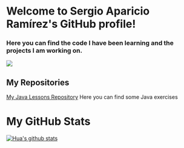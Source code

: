 # Welcome to Sergio Aparicio Ramírez's GitHub profile! 

### Here you can find the code I have been learning and the projects I am working on.

![](https://images.unsplash.com/photo-1588412079929-790b9f593d8e?ixlib=rb-4.0.3&ixid=M3wxMjA3fDB8MHxwaG90by1wYWdlfHx8fGVufDB8fHx8fA%3D%3D&auto=format&fit=crop&w=2070&q=80)

## My Repositories
[My Java Lessons Repository](https://github.com/alhkam/TokioEjerciciosJava) Here you can find some Java exercises

# My GitHub Stats
[![Hua's github stats](https://github-readme-stats.vercel.app/api?username=Alhkam&theme=dark&count_private=true&show_icons=true)](https://github.com/Alhkam/github-readme-stats)
<!--
**alhkam/Alhkam** is a ✨ _special_ ✨ repository because its `README.md` (this file) appears on your GitHub profile.

Here are some ideas to get you started:

- 🔭 I’m currently working on ...
- 🌱 I’m currently learning ...
- 👯 I’m looking to collaborate on ...
- 🤔 I’m looking for help with ...
- 💬 Ask me about ...
- 📫 How to reach me: ...
- 😄 Pronouns: ...
- ⚡ Fun fact: ...
-->
